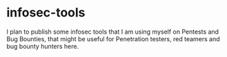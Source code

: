 # infosec-tools
I plan to publish some infosec tools that I am using myself on Pentests and Bug Bounties, that might be useful for Penetration testers, red teamers and bug bounty hunters here.
